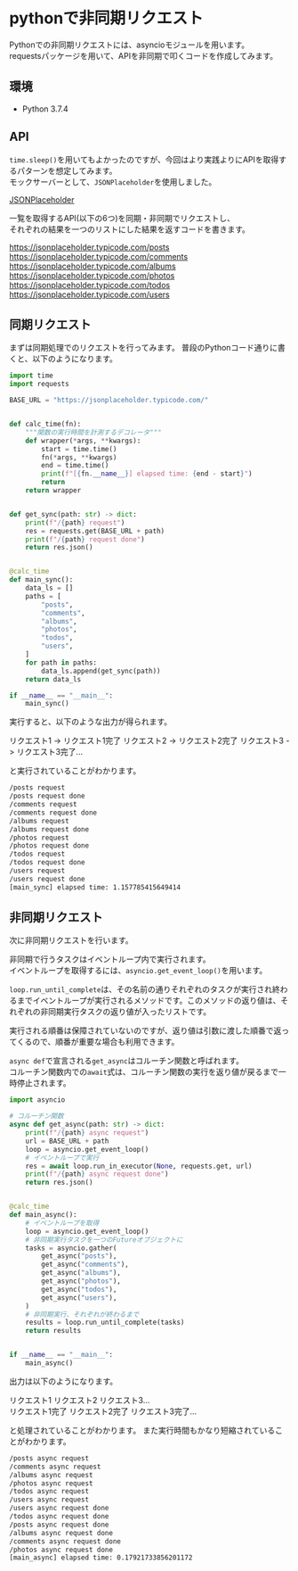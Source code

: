 # pythonで非同期リクエスト

Pythonでの非同期リクエストには、asyncioモジュールを用います。  
requestsパッケージを用いて、APIを非同期で叩くコードを作成してみます。

## 環境
- Python 3.7.4

## API

`time.sleep()`を用いてもよかったのですが、今回はより実践よりにAPIを取得するパターンを想定してみます。  
モックサーバーとして、`JSONPlaceholder`を使用しました。

[JSONPlaceholder](https://jsonplaceholder.typicode.com/)

一覧を取得するAPI(以下の6つ)を同期・非同期でリクエストし、  
それぞれの結果を一つのリストにした結果を返すコードを書きます。

https://jsonplaceholder.typicode.com/posts  
https://jsonplaceholder.typicode.com/comments  
https://jsonplaceholder.typicode.com/albums  
https://jsonplaceholder.typicode.com/photos  
https://jsonplaceholder.typicode.com/todos  
https://jsonplaceholder.typicode.com/users  

## 同期リクエスト

まずは同期処理でのリクエストを行ってみます。
普段のPythonコード通りに書くと、以下のようになります。

```python
import time
import requests

BASE_URL = "https://jsonplaceholder.typicode.com/"


def calc_time(fn):
    """関数の実行時間を計測するデコレータ"""
    def wrapper(*args, **kwargs):
        start = time.time()
        fn(*args, **kwargs)
        end = time.time()
        print(f"[{fn.__name__}] elapsed time: {end - start}")
        return
    return wrapper


def get_sync(path: str) -> dict:
    print(f"/{path} request")
    res = requests.get(BASE_URL + path)
    print(f"/{path} request done")
    return res.json()


@calc_time
def main_sync():
    data_ls = []
    paths = [
        "posts",
        "comments",
        "albums",
        "photos",
        "todos",
        "users",
    ]
    for path in paths:
        data_ls.append(get_sync(path))
    return data_ls

if __name__ == "__main__":
    main_sync()
```

実行すると、以下のような出力が得られます。

リクエスト1 -> リクエスト1完了
リクエスト2 -> リクエスト2完了
リクエスト3 -> リクエスト3完了...

と実行されていることがわかります。

```bash
/posts request
/posts request done
/comments request
/comments request done
/albums request
/albums request done
/photos request
/photos request done
/todos request
/todos request done
/users request
/users request done
[main_sync] elapsed time: 1.157785415649414
```


## 非同期リクエスト

次に非同期リクエストを行います。  

非同期で行うタスクはイベントループ内で実行されます。  
イベントループを取得するには、`asyncio.get_event_loop()`を用います。  

`loop.run_until_complete`は、その名前の通りそれぞれのタスクが実行され終わるまでイベントループが実行されるメソッドです。このメソッドの返り値は、それぞれの非同期実行タスクの返り値が入ったリストです。  

実行される順番は保障されていないのですが、返り値は引数に渡した順番で返ってくるので、順番が重要な場合も利用できます。

`async def`で宣言される`get_async`はコルーチン関数と呼ばれます。  
コルーチン関数内での`await`式は、コルーチン関数の実行を返り値が戻るまで一時停止されます。

```python
import asyncio

# コルーチン関数
async def get_async(path: str) -> dict:
    print(f"/{path} async request")
    url = BASE_URL + path
    loop = asyncio.get_event_loop()
    # イベントループで実行
    res = await loop.run_in_executor(None, requests.get, url)
    print(f"/{path} async request done")
    return res.json()


@calc_time
def main_async():
    # イベントループを取得
    loop = asyncio.get_event_loop()
    # 非同期実行タスクを一つのFutureオブジェクトに
    tasks = asyncio.gather(
        get_async("posts"),
        get_async("comments"),
        get_async("albums"),
        get_async("photos"),
        get_async("todos"),
        get_async("users"),
    )
    # 非同期実行、それぞれが終わるまで
    results = loop.run_until_complete(tasks)
    return results


if __name__ == "__main__":
    main_async()
```

出力は以下のようになります。

リクエスト1 リクエスト2 リクエスト3...  
リクエスト1完了 リクエスト2完了 リクエスト3完了...

と処理されていることがわかります。
また実行時間もかなり短縮されていることがわかります。

```bash
/posts async request
/comments async request
/albums async request
/photos async request
/todos async request
/users async request
/users async request done
/todos async request done
/posts async request done
/albums async request done
/comments async request done
/photos async request done
[main_async] elapsed time: 0.17921733856201172
```